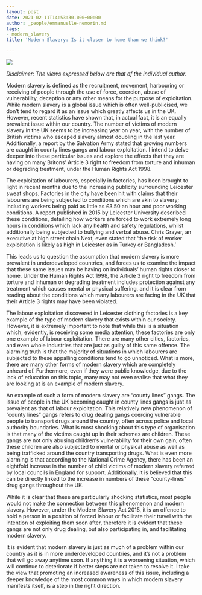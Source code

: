 ```yaml
---
layout: post
date: 2021-02-11T14:53:30.000+00:00
author: _people/emmanuelle-nemorin.md
tags:
- modern_slavery
title: 'Modern Slavery: Is it closer to home than we think?'

---
```

![](/uploads/slavery-edited-pic.png)

_Disclaimer: The views expressed below are that of the individual author._

Modern slavery is defined as the recruitment, movement, harbouring or receiving of people through the use of force, coercion, abuse of vulnerability, deception or any other means for the purpose of exploitation. While modern slavery is a global issue which is often well-publicised, we don’t tend to regard it as an issue which greatly affects us in the UK. However, recent statistics have shown that, in actual fact, it is an equally prevalent issue within our country. The number of victims of modern slavery in the UK seems to be increasing year on year, with the number of British victims who escaped slavery almost doubling in the last year. Additionally, a report by the Salvation Army stated that growing numbers are caught in county lines gangs and labour exploitation. I intend to delve deeper into these particular issues and explore the effects that they are having on many Britons’ Article 3 right to freedom from torture and inhuman or degrading treatment, under the Human Rights Act 1998.

The exploitation of labourers, especially in factories, has been brought to light in recent months due to the increasing publicity surrounding Leicester sweat shops. Factories in the city have been hit with claims that their labourers are being subjected to conditions which are akin to slavery; including workers being paid as little as £3.50 an hour and poor working conditions. A report published in 2015 by Leicester University described these conditions, detailing how workers are forced to work extremely long hours in conditions which lack any health and safety regulations, whilst additionally being subjected to bullying and verbal abuse. Chris Grayer, an executive at high street chain Next, even stated that ‘the risk of worker exploitation is likely as high in Leicester as in Turkey or Bangladesh.’

This leads us to question the assumption that modern slavery is more prevalent in underdeveloped countries, and forces us to examine the impact that these same issues may be having on individuals’ human rights closer to home. Under the Human Rights Act 1998, the Article 3 right to freedom from torture and inhuman or degrading treatment includes protection against any treatment which causes mental or physical suffering, and it is clear from reading about the conditions which many labourers are facing in the UK that their Article 3 rights may have been violated.

The labour exploitation discovered in Leicester clothing factories is a key example of the type of modern slavery that exists within our society. However, it is extremely important to note that while this is a situation which, evidently, is receiving some media attention, these factories are only one example of labour exploitation. There are many other cities, factories, and even whole industries that are just as guilty of this same offence. The alarming truth is that the majority of situations in which labourers are subjected to these appalling conditions tend to go unnoticed. What is more, there are many other forms of modern slavery which are completely unheard of. Furthermore, even if they were public knowledge, due to the lack of education on this topic, many may not even realise that what they are looking at is an example of modern slavery.

An example of such a form of modern slavery are “county lines” gangs. The issue of people in the UK becoming caught in county lines gangs is just as prevalent as that of labour exploitation. This relatively new phenomenon of “county lines” gangs refers to drug dealing gangs coercing vulnerable people to transport drugs around the country, often across police and local authority boundaries. What is most shocking about this type of organisation is that many of the victims caught up in their schemes are children. These gangs are not only abusing children’s vulnerability for their own gain; often these children are also subjected to mental or physical abuse as well as being trafficked around the country transporting drugs. What is even more alarming is that according to the National Crime Agency, there has been an eightfold increase in the number of child victims of modern slavery referred by local councils in England for support. Additionally, it is believed that this can be directly linked to the increase in numbers of these "county-lines" drug gangs throughout the UK.

While it is clear that these are particularly shocking statistics, most people would not make the connection between this phenomenon and modern slavery. However, under the Modern Slavery Act 2015, it is an offence to hold a person in a position of forced labour or facilitate their travel with the intention of exploiting them soon after, therefore it is evident that these gangs are not only drug dealing, but also participating in, and facilitating modern slavery.

It is evident that modern slavery is just as much of a problem within our country as it is in more underdeveloped countries, and it’s not a problem that will go away anytime soon. If anything it is a worsening situation, which will continue to deteriorate if better steps are not taken to resolve it. I take the view that promoting an increased awareness of this issue, including a deeper knowledge of the most common ways in which modern slavery manifests itself, is a step in the right direction.